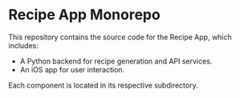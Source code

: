 # Recipe App Monorepo

This repository contains the source code for the Recipe App, which includes:

- A Python backend for recipe generation and API services.
- An iOS app for user interaction.

Each component is located in its respective subdirectory.
